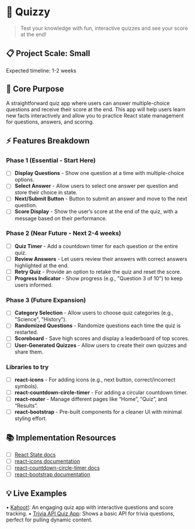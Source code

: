 # 🎯 Quizzy
> Test your knowledge with fun, interactive quizzes and see your score at the end!

## 📋 Project Scale: Small
Expected timeline: 1-2 weeks

## 🎯 Core Purpose
A straightforward quiz app where users can answer multiple-choice questions and receive their score at the end. This app will help users learn new facts interactively and allow you to practice React state management for questions, answers, and scoring.

## ⚡ Features Breakdown

### Phase 1 (Essential - Start Here)
- [ ] **Display Questions** - Show one question at a time with multiple-choice options.
- [ ] **Select Answer** - Allow users to select one answer per question and store their choice in state.
- [ ] **Next/Submit Button** - Button to submit an answer and move to the next question.
- [ ] **Score Display** - Show the user’s score at the end of the quiz, with a message based on their performance.

### Phase 2 (Near Future - Next 2-4 weeks)
- [ ] **Quiz Timer** - Add a countdown timer for each question or the entire quiz.
- [ ] **Review Answers** - Let users review their answers with correct answers highlighted at the end.
- [ ] **Retry Quiz** - Provide an option to retake the quiz and reset the score.
- [ ] **Progress Indicator** - Show progress (e.g., "Question 3 of 10") to keep users informed.

### Phase 3 (Future Expansion)
- [ ] **Category Selection** - Allow users to choose quiz categories (e.g., "Science", "History").
- [ ] **Randomized Questions** - Randomize questions each time the quiz is restarted.
- [ ] **Scoreboard** - Save high scores and display a leaderboard of top scores.
- [ ] **User-Generated Quizzes** - Allow users to create their own quizzes and share them.

### Libraries to try
- [ ] **react-icons** - For adding icons (e.g., next button, correct/incorrect symbols).
- [ ] **react-countdown-circle-timer** - For adding a circular countdown timer.
- [ ] **react-router** - Manage different pages like “Home”, “Quiz”, and “Results”.
- [ ] **react-bootstrap** - Pre-built components for a cleaner UI with minimal styling effort.

## 📚 Implementation Resources
- [ ] [React State docs](https://react.dev/learn/state-a-component-s-memory)
- [ ] [react-icons documentation](https://react-icons.github.io/react-icons/)
- [ ] [react-countdown-circle-timer docs](https://github.com/vydimitrov/react-countdown-circle-timer)
- [ ] [react-bootstrap documentation](https://react-bootstrap.github.io/)

## 💡 Live Examples
• [Kahoot!](https://kahoot.com/): An engaging quiz app with interactive questions and score tracking.
• [Trivia API Quiz App](https://opentdb.com/): Shows a basic API for trivia questions, perfect for pulling dynamic content.